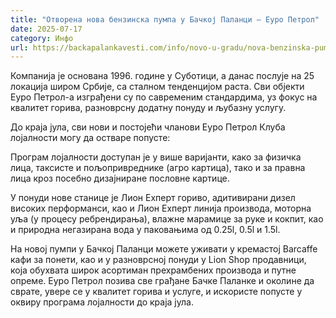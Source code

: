 ```yaml
---
title: "Отворена нова бензинска пумпа у Бачкој Паланци – Еуро Петрол"
date: 2025-07-17
category: Инфо
url: https://backapalankavesti.com/info/novo-u-gradu/nova-benzinska-pumpa-u-backoj-palanci-euro-petrol/
---
```


Компанија је основана 1996. године у Суботици, а данас послује на 25 локација широм Србије, са сталном тенденцијом раста. Сви објекти Еуро Петрол-а изграђени су по савременим стандардима, уз фокус на квалитет горива, разноврсну додатну понуду и љубазну услугу.

До краја јула, сви нови и постојећи чланови Еуро Петрол Клуба лојалности могу да остваре попусте:

Програм лојалности доступан је у више варијанти, како за физичка лица, таксисте и пољопривреднике (агро картица), тако и за правна лица кроз посебно дизајниране пословне картице.

У понуди нове станице је Лион Еxперт гориво, адитивирани дизел високих перформанси, као и Лион Еxперт линија производа, моторна уља (у процесу ребрендирања), влажне марамице за руке и кокпит, као и природна негазирана вода у паковањима од 0.25l, 0.5l и 1.5l.

На новој пумпи у Бачкој Паланци можете уживати у кремастој Barcaffe кафи за понети, као и у разноврсној понуди у Lion Shop продавници, која обухвата широк асортиман прехрамбених производа и путне опреме.
Еуро Петрол позива све грађане Бачке Паланке и околине да сврате, увере се у квалитет горива и услуге, и искористе попусте у оквиру програма лојалности до краја јула.
